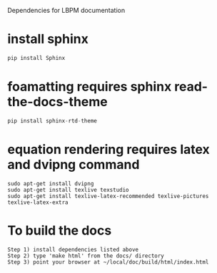 Dependencies for LBPM documentation

# install sphinx
```python 
pip install Sphinx
```
# foamatting requires sphinx read-the-docs-theme
```python
pip install sphinx-rtd-theme
```


# equation rendering requires latex and dvipng command
```
sudo apt-get install dvipng
sudo apt-get install texlive texstudio
sudo apt-get install texlive-latex-recommended texlive-pictures texlive-latex-extra
```


# To build the docs
```
Step 1) install dependencies listed above
Step 2) type 'make html' from the docs/ directory
Step 3) point your browser at ~/local/doc/build/html/index.html
```
# 
